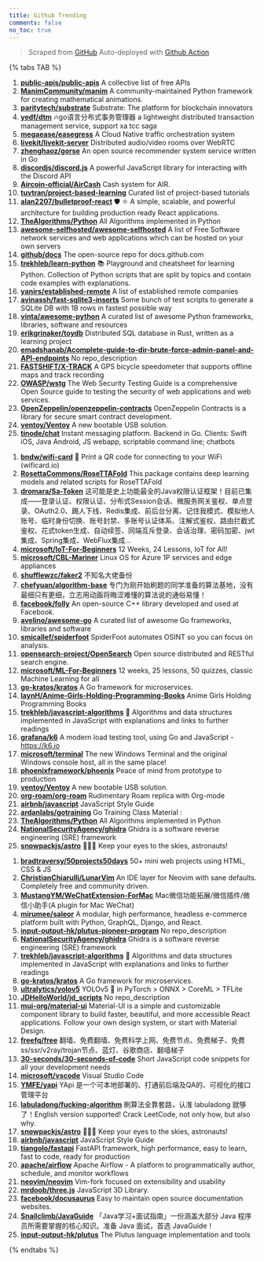 ```yaml
---
title: Github Trending
comments: false
no_toc: true
---
```


> Scraped from [GitHub](https://github.com/trending)
Auto-deployed with [Github Action](https://docs.github.com/en/actions)

{% tabs TAB %}
<!-- tab Daily -->
1. [**public-apis/public-apis**](https://github.com/public-apis/public-apis)
A collective list of free APIs
2. [**ManimCommunity/manim**](https://github.com/ManimCommunity/manim)
A community-maintained Python framework for creating mathematical animations.
3. [**paritytech/substrate**](https://github.com/paritytech/substrate)
Substrate: The platform for blockchain innovators
4. [**yedf/dtm**](https://github.com/yedf/dtm)
🔥go语言分布式事务管理器 a lightweight distributed transaction management service, support xa tcc saga
5. [**megaease/easegress**](https://github.com/megaease/easegress)
A Cloud Native traffic orchestration system
6. [**livekit/livekit-server**](https://github.com/livekit/livekit-server)
Distributed audio/video rooms over WebRTC
7. [**zhenghaoz/gorse**](https://github.com/zhenghaoz/gorse)
An open source recommender system service written in Go
8. [**discordjs/discord.js**](https://github.com/discordjs/discord.js)
A powerful JavaScript library for interacting with the Discord API
9. [**Aircoin-official/AirCash**](https://github.com/Aircoin-official/AirCash)
Cash system for AIR.
10. [**tuvtran/project-based-learning**](https://github.com/tuvtran/project-based-learning)
Curated list of project-based tutorials
11. [**alan2207/bulletproof-react**](https://github.com/alan2207/bulletproof-react)
🛡️ ⚛️ A simple, scalable, and powerful architecture for building production ready React applications.
12. [**TheAlgorithms/Python**](https://github.com/TheAlgorithms/Python)
All Algorithms implemented in Python
13. [**awesome-selfhosted/awesome-selfhosted**](https://github.com/awesome-selfhosted/awesome-selfhosted)
A list of Free Software network services and web applications which can be hosted on your own servers
14. [**github/docs**](https://github.com/github/docs)
The open-source repo for docs.github.com
15. [**trekhleb/learn-python**](https://github.com/trekhleb/learn-python)
📚 Playground and cheatsheet for learning Python. Collection of Python scripts that are split by topics and contain code examples with explanations.
16. [**yanirs/established-remote**](https://github.com/yanirs/established-remote)
A list of established remote companies
17. [**avinassh/fast-sqlite3-inserts**](https://github.com/avinassh/fast-sqlite3-inserts)
Some bunch of test scripts to generate a SQLite DB with 1B rows in fastest possible way
18. [**vinta/awesome-python**](https://github.com/vinta/awesome-python)
A curated list of awesome Python frameworks, libraries, software and resources
19. [**erikgrinaker/toydb**](https://github.com/erikgrinaker/toydb)
Distributed SQL database in Rust, written as a learning project
20. [**emadshanab/Acomplete-guide-to-dir-brute-force-admin-panel-and-API-endpoints**](https://github.com/emadshanab/Acomplete-guide-to-dir-brute-force-admin-panel-and-API-endpoints)
No repo_description
21. [**FASTSHIFT/X-TRACK**](https://github.com/FASTSHIFT/X-TRACK)
A GPS bicycle speedometer that supports offline maps and track recording
22. [**OWASP/wstg**](https://github.com/OWASP/wstg)
The Web Security Testing Guide is a comprehensive Open Source guide to testing the security of web applications and web services.
23. [**OpenZeppelin/openzeppelin-contracts**](https://github.com/OpenZeppelin/openzeppelin-contracts)
OpenZeppelin Contracts is a library for secure smart contract development.
24. [**ventoy/Ventoy**](https://github.com/ventoy/Ventoy)
A new bootable USB solution.
25. [**tinode/chat**](https://github.com/tinode/chat)
Instant messaging platform. Backend in Go. Clients: Swift iOS, Java Android, JS webapp, scriptable command line; chatbots
<!-- endtab -->
<!-- tab Weekly -->
1. [**bndw/wifi-card**](https://github.com/bndw/wifi-card)
📶 Print a QR code for connecting to your WiFi (wificard.io)
2. [**RosettaCommons/RoseTTAFold**](https://github.com/RosettaCommons/RoseTTAFold)
This package contains deep learning models and related scripts for RoseTTAFold
3. [**dromara/Sa-Token**](https://github.com/dromara/Sa-Token)
这可能是史上功能最全的Java权限认证框架！目前已集成——登录认证、权限认证、分布式Session会话、微服务网关鉴权、单点登录、OAuth2.0、踢人下线、Redis集成、前后台分离、记住我模式、模拟他人账号、临时身份切换、账号封禁、多账号认证体系、注解式鉴权、路由拦截式鉴权、花式token生成、自动续签、同端互斥登录、会话治理、密码加密、jwt集成、Spring集成、WebFlux集成...
4. [**microsoft/IoT-For-Beginners**](https://github.com/microsoft/IoT-For-Beginners)
12 Weeks, 24 Lessons, IoT for All!
5. [**microsoft/CBL-Mariner**](https://github.com/microsoft/CBL-Mariner)
Linux OS for Azure 1P services and edge appliances
6. [**shufflewzc/faker2**](https://github.com/shufflewzc/faker2)
不知名大佬备份
7. [**chefyuan/algorithm-base**](https://github.com/chefyuan/algorithm-base)
专门为刚开始刷题的同学准备的算法基地，没有最细只有更细，立志用动画将晦涩难懂的算法说的通俗易懂！
8. [**facebook/folly**](https://github.com/facebook/folly)
An open-source C++ library developed and used at Facebook.
9. [**avelino/awesome-go**](https://github.com/avelino/awesome-go)
A curated list of awesome Go frameworks, libraries and software
10. [**smicallef/spiderfoot**](https://github.com/smicallef/spiderfoot)
SpiderFoot automates OSINT so you can focus on analysis.
11. [**opensearch-project/OpenSearch**](https://github.com/opensearch-project/OpenSearch)
Open source distributed and RESTful search engine.
12. [**microsoft/ML-For-Beginners**](https://github.com/microsoft/ML-For-Beginners)
12 weeks, 25 lessons, 50 quizzes, classic Machine Learning for all
13. [**go-kratos/kratos**](https://github.com/go-kratos/kratos)
A Go framework for microservices.
14. [**laynH/Anime-Girls-Holding-Programming-Books**](https://github.com/laynH/Anime-Girls-Holding-Programming-Books)
Anime Girls Holding Programming Books
15. [**trekhleb/javascript-algorithms**](https://github.com/trekhleb/javascript-algorithms)
📝 Algorithms and data structures implemented in JavaScript with explanations and links to further readings
16. [**grafana/k6**](https://github.com/grafana/k6)
A modern load testing tool, using Go and JavaScript - https://k6.io
17. [**microsoft/terminal**](https://github.com/microsoft/terminal)
The new Windows Terminal and the original Windows console host, all in the same place!
18. [**phoenixframework/phoenix**](https://github.com/phoenixframework/phoenix)
Peace of mind from prototype to production
19. [**ventoy/Ventoy**](https://github.com/ventoy/Ventoy)
A new bootable USB solution.
20. [**org-roam/org-roam**](https://github.com/org-roam/org-roam)
Rudimentary Roam replica with Org-mode
21. [**airbnb/javascript**](https://github.com/airbnb/javascript)
JavaScript Style Guide
22. [**ardanlabs/gotraining**](https://github.com/ardanlabs/gotraining)
Go Training Class Material :
23. [**TheAlgorithms/Python**](https://github.com/TheAlgorithms/Python)
All Algorithms implemented in Python
24. [**NationalSecurityAgency/ghidra**](https://github.com/NationalSecurityAgency/ghidra)
Ghidra is a software reverse engineering (SRE) framework
25. [**snowpackjs/astro**](https://github.com/snowpackjs/astro)
🚀🧑‍🚀 Keep your eyes to the skies, astronauts!
<!-- endtab -->
<!-- tab Monthly -->
1. [**bradtraversy/50projects50days**](https://github.com/bradtraversy/50projects50days)
50+ mini web projects using HTML, CSS & JS
2. [**ChristianChiarulli/LunarVim**](https://github.com/ChristianChiarulli/LunarVim)
An IDE layer for Neovim with sane defaults. Completely free and community driven.
3. [**MustangYM/WeChatExtension-ForMac**](https://github.com/MustangYM/WeChatExtension-ForMac)
Mac微信功能拓展/微信插件/微信小助手(A plugin for Mac WeChat)
4. [**mirumee/saleor**](https://github.com/mirumee/saleor)
A modular, high performance, headless e-commerce platform built with Python, GraphQL, Django, and React.
5. [**input-output-hk/plutus-pioneer-program**](https://github.com/input-output-hk/plutus-pioneer-program)
No repo_description
6. [**NationalSecurityAgency/ghidra**](https://github.com/NationalSecurityAgency/ghidra)
Ghidra is a software reverse engineering (SRE) framework
7. [**trekhleb/javascript-algorithms**](https://github.com/trekhleb/javascript-algorithms)
📝 Algorithms and data structures implemented in JavaScript with explanations and links to further readings
8. [**go-kratos/kratos**](https://github.com/go-kratos/kratos)
A Go framework for microservices.
9. [**ultralytics/yolov5**](https://github.com/ultralytics/yolov5)
YOLOv5 🚀 in PyTorch > ONNX > CoreML > TFLite
10. [**JDHelloWorld/jd_scripts**](https://github.com/JDHelloWorld/jd_scripts)
No repo_description
11. [**mui-org/material-ui**](https://github.com/mui-org/material-ui)
Material-UI is a simple and customizable component library to build faster, beautiful, and more accessible React applications. Follow your own design system, or start with Material Design.
12. [**freefq/free**](https://github.com/freefq/free)
翻墙、免费翻墙、免费科学上网、免费节点、免费梯子、免费ss/ssr/v2ray/trojan节点、蓝灯、谷歌商店、翻墙梯子
13. [**30-seconds/30-seconds-of-code**](https://github.com/30-seconds/30-seconds-of-code)
Short JavaScript code snippets for all your development needs
14. [**microsoft/vscode**](https://github.com/microsoft/vscode)
Visual Studio Code
15. [**YMFE/yapi**](https://github.com/YMFE/yapi)
YApi 是一个可本地部署的、打通前后端及QA的、可视化的接口管理平台
16. [**labuladong/fucking-algorithm**](https://github.com/labuladong/fucking-algorithm)
刷算法全靠套路，认准 labuladong 就够了！English version supported! Crack LeetCode, not only how, but also why.
17. [**snowpackjs/astro**](https://github.com/snowpackjs/astro)
🚀🧑‍🚀 Keep your eyes to the skies, astronauts!
18. [**airbnb/javascript**](https://github.com/airbnb/javascript)
JavaScript Style Guide
19. [**tiangolo/fastapi**](https://github.com/tiangolo/fastapi)
FastAPI framework, high performance, easy to learn, fast to code, ready for production
20. [**apache/airflow**](https://github.com/apache/airflow)
Apache Airflow - A platform to programmatically author, schedule, and monitor workflows
21. [**neovim/neovim**](https://github.com/neovim/neovim)
Vim-fork focused on extensibility and usability
22. [**mrdoob/three.js**](https://github.com/mrdoob/three.js)
JavaScript 3D Library.
23. [**facebook/docusaurus**](https://github.com/facebook/docusaurus)
Easy to maintain open source documentation websites.
24. [**Snailclimb/JavaGuide**](https://github.com/Snailclimb/JavaGuide)
「Java学习+面试指南」一份涵盖大部分 Java 程序员所需要掌握的核心知识。准备 Java 面试，首选 JavaGuide！
25. [**input-output-hk/plutus**](https://github.com/input-output-hk/plutus)
The Plutus language implementation and tools
<!-- endtab -->
{% endtabs %}
